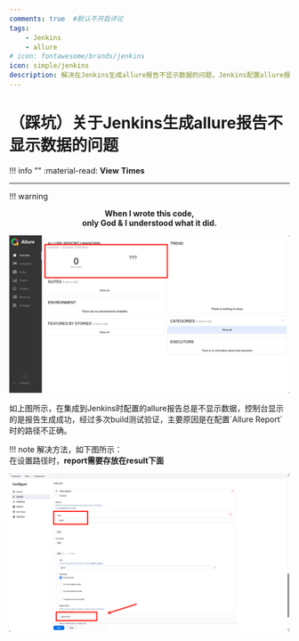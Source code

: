 ```yaml
---
comments: true  #默认不开启评论
tags:
    - Jenkins
    - allure
# icon: fontawesome/brands/jenkins
icon: simple/jenkins
description: 解决在Jenkins生成allure报告不显示数据的问题，Jenkins配置allure报告，allure报告不显示/显示错误
---
```

# （踩坑）关于Jenkins生成allure报告不显示数据的问题

!!! info  ""
    :material-read: __View__ <span id="busuanzi_value_page_pv"></span> __Times__

---
!!! warning
    <center>**When I wrote this code,<br>
    only God & I understood what it did.**</center>


![allure](jenkins_allure.png "异常的allure报告")

<p>
    如上图所示，在集成到Jenkins时配置的allure报告总是不显示数据，控制台显示的是报告生成成功，经过多次build测试验证，主要原因是在配置`Allure Report`时的路径不正确。
</p>

!!! note
    解决方法，如下图所示：<br>
    在设置路径时，**report需要存放在result下面** <br>

![report](allure_report.png)









